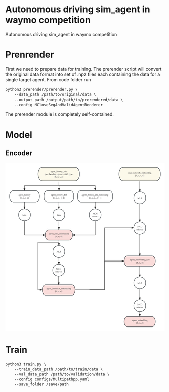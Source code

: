 # Autonomous driving sim_agent in waymo competition
Autonomous driving sim_agent in waymo competition

# Prenrender
First we need to prepare data for training. The prerender script will convert the original data format into set of .npz files each containing the data for a single target agent. From code folder run
```
python3 prerender/prerender.py \
    --data_path /path/to/original/data \
    --output_path /output/path/to/prerendered/data \
    --config NCloseSegAndValidAgentRenderer
```
The prerender module is completely self-contained.

# Model
## Encoder
![image](docs/encoder.jpg)

# Train
```
python3 train.py \
    --train_data_path /path/to/train/data \
    --val_data_path /path/to/validation/data \
    --config configs/Multipathpp.yaml
    --save_folder /save/path
```